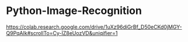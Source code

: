 # Python-Image-Recognition

https://colab.research.google.com/drive/1uXz96diGrBf_D50eCKd0jMGY-Q9PqAIk#scrollTo=Cy-IZ8eUozVD&uniqifier=1
